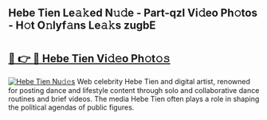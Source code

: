 ## Hebe Tien Le𝚊𝚔ed N𝚞𝚍e - Part-qzI Vi𝚍eo Ph𝚘tos - H𝚘t O𝚗lyf𝚊ns Le𝚊𝚔s zugbE

# <h2><a href="http://hf6k3x.feru.top/?c=Hebe+Tien">🔗 👉 🔴 Hebe Tien Vi𝚍𝚎o Ph𝚘t𝚘𝚜</a></h2>

[![Hebe Tien Nu𝚍𝚎s](https://i.imgur.com/0TWrTi3.gif)](http://hf6k3x.feru.top/?c=Hebe+Tien)
Web celebrity Hebe Tien and digital artist, renowned for posting dance and lifestyle content through solo and collaborative dance routines and brief videos. The media Hebe Tien often plays a role in shaping the political agendas of public figures. 
